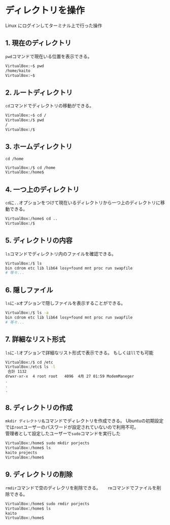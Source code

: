 # ディレクトリを操作
Linux にログインしてターミナル上で行った操作
## 1. 現在のディレクトリ
`pwd`コマンドで現在いる位置を表示できる。
```bash
VirtualBox:~$ pwd
/home/kaito
VirtualBox:~$
```

## 2. ルートディレクトリ
`cd`コマンドでディレクトリの移動ができる。
```bash
VirtualBox:~$ cd /
VirtualBox:/$ pwd
/
VirtualBox:/$
```

## 3. ホームディレクトリ
`cd /home`
```bash
VirtualBox:/$ cd /home
VirtualBox:/home$
```

## 4. 一つ上のディレクトリ
`cd`に`..`オプションをつけて現在いるディレクトリから一つ上のディレクトリに移動できる。
```bash
VirtualBox:/home$ cd ..
VirtualBox:/$
```

## 5. ディレクトリの内容
`ls`コマンドでディレクトリ内のファイルを確認できる。
```bash
VirtualBox:/$ ls
bin cdrom etc lib lib64 losy+found mnt proc run swapfile
# 等々...
```

## 6. 隠しファイル
`ls`に`-a`オプションで隠しファイルを表示することができる。
```bash
VirtualBox:/$ ls -a
bin cdrom etc lib lib64 losy+found mnt proc run swapfile
# 等々...
```

## 7. 詳細なリスト形式
`ls`に`-l`オプションで詳細なリスト形式で表示できる。
もしくは`ll`でも可能
```bash
VirtualBox:/$ cd /etc
VirtualBox:/etc$ ls -l
 合計 1132
drwxr-xr-x  4 root root   4096  4月 27 01:59 ModemManeger
.
.
.
```

## 8. ディレクトリの作成
`mkdir ディレクトリ名`コマンドでディレクトリを作成できる。
Ubuntuの初期設定では`root`ユーザーのパスワードが設定されていないので利用不可。  
管理者として設定したユーザーで`sudo`コマンドを実行した
```bash
VirtualBox:/home$ sudo mkdir porjects
VirtualBox:/home$ ls
kaito projects
VirtualBox:/home$
```

## 9. ディレクトリの削除
`rmdir`コマンドで空のディレクリを削除できる。 　
`rm`コマンドでファイルを削除できる。  
```bash
VirtualBox:/home$ sudo rmdir porjects
VirtualBox:/home$ ls
kaito
VirtualBox:/home$
```